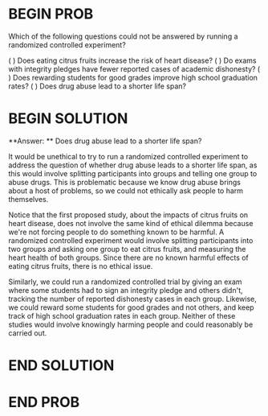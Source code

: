 # BEGIN PROB

Which of the following questions could not be answered by running a randomized controlled experiment?

( ) Does eating citrus fruits increase the risk of heart disease?
( ) Do exams with integrity pledges have fewer reported cases of academic dishonesty?
( ) Does rewarding students for good grades improve high school graduation rates?
( ) Does drug abuse lead to a shorter life span?

# BEGIN SOLUTION

**Answer: ** Does drug abuse lead to a shorter life span?

It would be unethical to try to run a randomized controlled experiment to address the question of whether drug abuse leads to a shorter life span, as this would involve splitting participants into groups and telling one group to abuse drugs. This is problematic because we know drug abuse brings about a host of problems, so we could not ethically ask people to harm themselves.

Notice that the first proposed study, about the impacts of citrus fruits on heart disease, does not involve the same kind of ethical dilemma because we're not forcing people to do something known to be harmful. A randomized controlled experiment would involve splitting participants into two groups and asking one group to eat citrus fruits, and measuring the heart health of both groups. Since there are no known harmful effects of eating citrus fruits, there is no ethical issue. 

Similarly, we could run a randomized controlled trial by giving an exam where some students had to sign an integrity pledge and others didn't, tracking the number of reported dishonesty cases in each group. Likewise, we could reward some students for good grades and not others, and keep track of high school graduation rates in each group. Neither of these studies would involve knowingly harming people and could reasonably be carried out.

# END SOLUTION

# END PROB